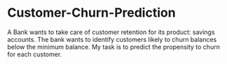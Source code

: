 # Customer-Churn-Prediction
A Bank wants to take care of customer retention for its product: savings
accounts. The bank wants to identify customers likely to churn balances below
the minimum balance. My task is to predict the propensity to churn for each customer.
